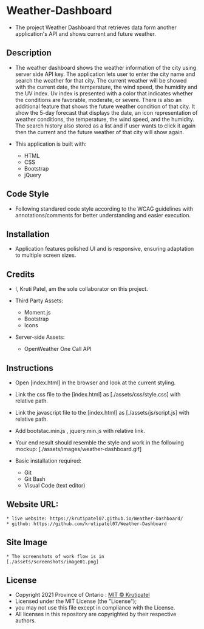 # Weather-Dashboard
* The project Weather Dashboard that retrieves data form another application's API and shows current and future weather.

## Description

* The weather dashboard shows the weather information of the city using server side API key. The application lets user to enter the city name and search the weather for that city. The current weather will be showed with the current date, the temperature, the wind speed, the humidity and the UV index. Uv index is presented with a color that indicates whether the conditions are favorable, moderate, or severe. There is also an additional feature that shows the future weather condition of that city. It show the 5-day forecast that displays the date, an icon representation of weather conditions, the temperature, the wind speed, and the humidity. The search history also stored as a list and if user wants to click it again then the current and the future weather of that city will show again.

* This application is built with:
    * HTML
    * CSS
    * Bootstrap
    * jQuery

## Code Style

* Following standared code style according to the WCAG guidelines with annotations/comments for better understanding and easier execution.

## Installation

* Application features polished UI and is responsive, ensuring adaptation to multiple screen sizes.

## Credits

* I, Kruti Patel, am the sole collaborator on this project.

* Third Party Assets:
    * Moment.js
    * Bootstrap
    * Icons

* Server-side Assets:
    *  OpenWeather One Call API

## Instructions

* Open [index.html] in the browser and look at the current styling.
* Link the css file to the [index.html] as [./assets/css/style.css] with relative path.
* Link the javascript file to the [index.html] as [./assets/js/script.js] with relative path.
* Add bootstac.min.js , jquery.min.js with relative link.
* Your end result should resemble the style and work in the following mockup: [./assets/images/weather-dashboard.gif]

* Basic installation required:
    * Git
    * Git Bash
    * Visual Code (text editor)

## Website URL:
    * live website: https://krutipatel07.github.io/Weather-Dashboard/
    * github: https://github.com/krutipatel07/Weather-Dashboard

## Site Image
    * The screenshots of work flow is in [./assets/screenshots/image01.png]

## License

* Copyright 2021 Province of Ontario : [MIT © Krutipatel](License)
* Licensed under the MIT License (the "License");
* you may not use this file except in compliance with the License.
* All licenses in this repository are copyrighted by their respective authors.